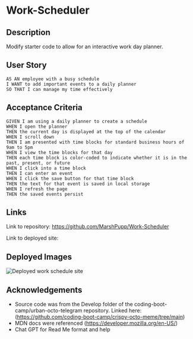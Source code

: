 # Work-Scheduler

## Description ##
Modify starter code to allow for an interactive work day planner.

## User Story ##
~~~
AS AN employee with a busy schedule
I WANT to add important events to a daily planner
SO THAT I can manage my time effectively
~~~
## Acceptance Criteria ##
~~~
GIVEN I am using a daily planner to create a schedule
WHEN I open the planner
THEN the current day is displayed at the top of the calendar
WHEN I scroll down
THEN I am presented with time blocks for standard business hours of 9am to 5pm
WHEN I view the time blocks for that day
THEN each time block is color-coded to indicate whether it is in the past, present, or future
WHEN I click into a time block
THEN I can enter an event
WHEN I click the save button for that time block
THEN the text for that event is saved in local storage
WHEN I refresh the page
THEN the saved events persist
~~~
## Links ##
Link to repository: https://github.com/MarshPupp/Work-Scheduler

Link to deployed site: 
## Deployed Images ##
![Deployed work schedule site]()
## Acknowledgements ##
* Source code was from the Develop folder of the coding-boot-camp/urban-octo-telegram repository. Linked here: (https://github.com/coding-boot-camp/crispy-octo-meme/tree/main)
* MDN docs were referenced (https://developer.mozilla.org/en-US/)
* Chat GPT for Read Me format and help